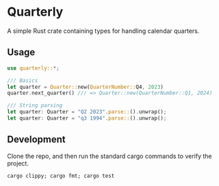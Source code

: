 # Quarterly

A simple Rust crate containing types for handling calendar quarters.

## Usage

```rust
use quarterly::*;

/// Basics
let quarter = Quarter::new(QuarterNumber::Q4, 2023)
quarter.next_quarter() /// => Quarter::new(QuarterNumber::Q1, 2024)

/// String parsing
let quarter: Quarter = "Q2 2023".parse::().unwrap();
let quarter: Quarter = "q3 1994".parse::().unwrap();
```

## Development

Clone the repo, and then run the standard cargo commands to verify the project.

`cargo clippy; cargo fmt; cargo test`
